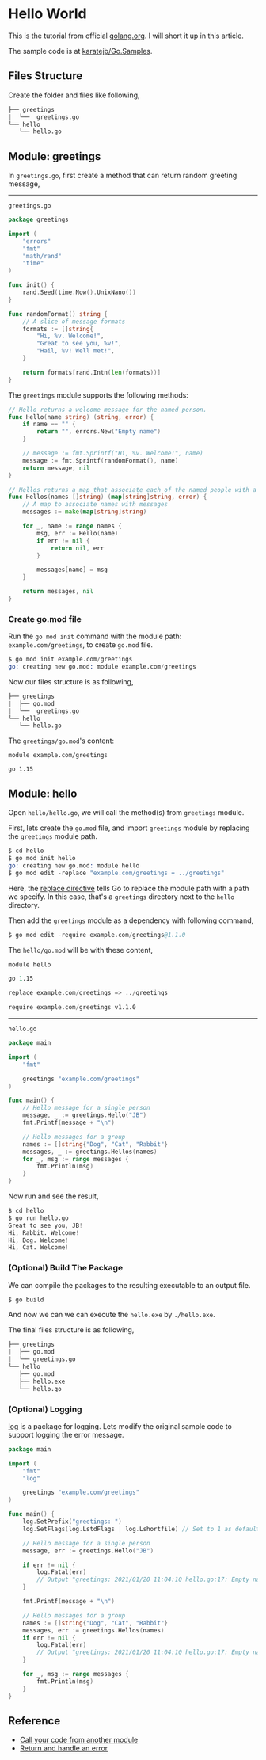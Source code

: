 # Hello World

This is the tutorial from official [golang.org](https://golang.org/doc/tutorial/create-module).
I will short it up in this article.

The sample code is at [karatejb/Go.Samples]().


## Files Structure

Create the folder and files like following,

```s
├── greetings
|  └──  greetings.go
└── hello
   └── hello.go
```



## Module: greetings

In `greetings.go`, first create a method that can return random greeting message,


---
`greetings.go`

```go
package greetings

import (
	"errors"
	"fmt"
	"math/rand"
	"time"
)

func init() {
	rand.Seed(time.Now().UnixNano())
}

func randomFormat() string {
    // A slice of message formats
	formats := []string{
        "Hi, %v. Welcome!",
		"Great to see you, %v!",
		"Hail, %v! Well met!",
	}

	return formats[rand.Intn(len(formats))]
}
```


The `greetings` module supports the following methods:

```go
// Hello returns a welcome message for the named person.
func Hello(name string) (string, error) {
    if name == "" {
		return "", errors.New("Empty name")
	}

	// message := fmt.Sprintf("Hi, %v. Welcome!", name)
	message := fmt.Sprintf(randomFormat(), name)
	return message, nil
}
```

```go
// Hellos returns a map that associate each of the named people with a greeting message
func Hellos(names []string) (map[string]string, error) {
	// A map to associate names with messages
	messages := make(map[string]string)

	for _, name := range names {
		msg, err := Hello(name)
		if err != nil {
			return nil, err
		}

		messages[name] = msg
	}

	return messages, nil
}
```


### Create go.mod file

Run the `go mod init` command with the module path: `example.com/greetings`, to create `go.mod` file.

```s
$ go mod init example.com/greetings
go: creating new go.mod: module example.com/greetings
```

Now our files structure is as following,

```s
├── greetings
|  ├── go.mod
|  └──  greetings.go
└── hello
   └── hello.go
```

The `greetings/go.mod`'s content:

```
module example.com/greetings

go 1.15
```


## Module: hello

Open `hello/hello.go`, we will call the method(s) from `greetings` module.

First, lets create the `go.mod` file, and import `greetings` module by replacing the `greetings` module path.

```s
$ cd hello
$ go mod init hello
go: creating new go.mod: module hello
$ go mod edit -replace "example.com/greetings = ../greetings"
```

Here, the [replace directive](https://golang.org/ref/mod#tmp_15) tells Go to replace the module path with a path we specify. In this case, that's a `greetings` directory next to the `hello` directory.


Then add the `greetings` module as a dependency with following command,

```s
$ go mod edit -require example.com/greetings@1.1.0
```

The `hello/go.mod` will be with these content,

```s
module hello

go 1.15

replace example.com/greetings => ../greetings

require example.com/greetings v1.1.0
```


---
`hello.go`

```go
package main

import (
	"fmt"

	greetings "example.com/greetings"
)

func main() {
	// Hello message for a single person
	message, _ := greetings.Hello("JB")
	fmt.Printf(message + "\n")

	// Hello messages for a group
	names := []string{"Dog", "Cat", "Rabbit"}
	messages, _ := greetings.Hellos(names)
	for _, msg := range messages {
		fmt.Println(msg)
	}
}
```

Now run and see the result,

```s
$ cd hello
$ go run hello.go
Great to see you, JB!
Hi, Rabbit. Welcome!
Hi, Dog. Welcome!
Hi, Cat. Welcome!
```

### (Optional) Build The Package

We can compile the packages to the resulting executable to an output file.

```s
$ go build
```

And now we can we can execute the `hello.exe` by `./hello.exe`.

The final files structure is as following,

```s
├── greetings
|  ├── go.mod
|  └── greetings.go
└── hello
   ├── go.mod
   ├── hello.exe
   └── hello.go
```


### (Optional) Logging

[log](https://golang.org/pkg/log/) is a package for logging.
Lets modify the original sample code to support logging the error message.

```go
package main

import (
	"fmt"
	"log"

	greetings "example.com/greetings"
)

func main() {
	log.SetPrefix("greetings: ")
	log.SetFlags(log.LstdFlags | log.Lshortfile) // Set to 1 as default format, or use constant flags, see https://golang.org/pkg/log/#pkg-constants

	// Hello message for a single person
	message, err := greetings.Hello("JB")

	if err != nil {
		log.Fatal(err)
		// Output "greetings: 2021/01/20 11:04:10 hello.go:17: Empty name"
	}

	fmt.Printf(message + "\n")

	// Hello messages for a group
	names := []string{"Dog", "Cat", "Rabbit"}
	messages, err := greetings.Hellos(names)
	if err != nil {
		log.Fatal(err)
		// Output "greetings: 2021/01/20 11:04:10 hello.go:17: Empty name"
	}

	for _, msg := range messages {
		fmt.Println(msg)
	}
}
```



## Reference

- [Call your code from another module](https://golang.org/doc/tutorial/call-module-code)
- [Return and handle an error](https://golang.org/doc/tutorial/handle-errors)




